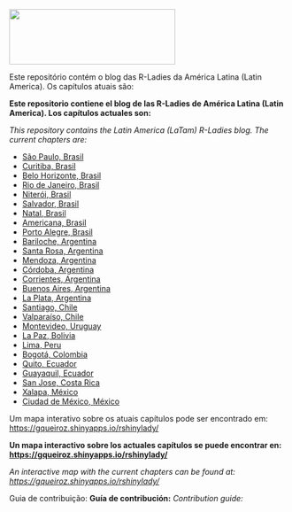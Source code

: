 <img src="https://github.com/rladies/starter-kit/blob/master/logo/R-LadiesGlobal_RBG_online_LogoWithText_Horizontal.png" data-canonical-src="https://github.com/rladies/starter-kit/blob/master/logo/R-LadiesGlobal_RBG_online_LogoWithText_Horizontal.png" width="300" height="100" />


Este repositório contém o blog das R-Ladies da América Latina (Latin America). Os capítulos atuais são:


**Este repositorio contiene el blog de las R-Ladies de América Latina (Latin America). Los capítulos actuales son:**

*This repository contains the Latin America (LaTam) R-Ladies blog. The current chapters are:*

  - [São Paulo, Brasil](https://www.meetup.com/pt-BR/R-Ladies-Sao-Paulo)
  - [Curitiba, Brasil](https://www.meetup.com/pt-BR/rladies-curitiba)
  - [Belo Horizonte, Brasil](https://www.meetup.com/pt-BR/rladies-belo-horizonte/)
  - [Rio de Janeiro, Brasil](https://www.meetup.com/pt-BR/RLadies-Rio/)
  - [Niterói, Brasil](https://www.meetup.com/pt-BR/rladies-niteroi/)
  - [Salvador, Brasil](https://www.meetup.com/pt-BR/rladies-salvador/)
  - [Natal, Brasil](https://www.meetup.com/rladies-natal/)
  - [Americana, Brasil](https://www.meetup.com/pt-BR/R-Ladies-Americana/)
  - [Porto Alegre, Brasil](https://www.meetup.com/rladies-porto-alegre/)
  - [Bariloche, Argentina](https://www.meetup.com/RLadies-Bariloche/)
  - [Santa Rosa, Argentina](https://www.meetup.com/rladies-santa-rosa/)
  - [Mendoza, Argentina](https://www.meetup.com/rladies-mendoza/)
  - [Córdoba, Argentina](https://www.meetup.com/rladies-cordoba/)
  - [Corrientes, Argentina](https://www.meetup.com/rladies-resistencia-corrientes/)
  - [Buenos Aires, Argentina](https://www.meetup.com/rladies-buenos-aires/)
  - [La Plata, Argentina](https://www.meetup.com/rladies-la-plata/)
  - [Santiago, Chile](https://www.meetup.com/rladies-scl/)
  - [Valparaíso, Chile](https://www.meetup.com/rladies-valparaiso/)
  - [Montevideo, Uruguay](https://www.meetup.com/rladies-montevideo/)
  - [La Paz, Bolivia](https://www.meetup.com/rladies-la-paz/)
  - [Lima, Peru](https://www.meetup.com/rladies-lima/)
  - [Bogotá, Colombia](https://www.meetup.com/R-Ladies-Bogota/)
  - [Quito, Ecuador](https://www.meetup.com/R-Ladies_Quito/)
  - [Guayaquil, Ecuador](https://www.meetup.com/rladies-guayaquil/)
  - [San Jose, Costa Rica](https://www.meetup.com/rladies-san-jose/)
  - [Xalapa, México](https://www.meetup.com/pt-BR/rladies-xalapa/)
  - [Ciudad de México, México](https://www.meetup.com/rladiescdmx/)

Um mapa interativo sobre os atuais capítulos pode ser encontrado em: https://gqueiroz.shinyapps.io/rshinylady/

**Un mapa interactivo sobre los actuales capítulos se puede encontrar en: https://gqueiroz.shinyapps.io/rshinylady/**


*An interactive map with the current chapters can be found at: https://gqueiroz.shinyapps.io/rshinylady/*


Guia de contribuição:
**Guía de contribución:**
*Contribution guide:*
